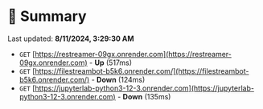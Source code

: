 # 📖 Summary
Last updated: **8/11/2024, 3:29:30 AM**

- `GET` [https://restreamer-09gx.onrender.com](https://restreamer-09gx.onrender.com) - **Up** (517ms)
- `GET` [https://filestreambot-b5k6.onrender.com/](https://filestreambot-b5k6.onrender.com/) - **Down** (124ms)
- `GET` [https://jupyterlab-python3-12-3.onrender.com](https://jupyterlab-python3-12-3.onrender.com) - **Down** (135ms)
